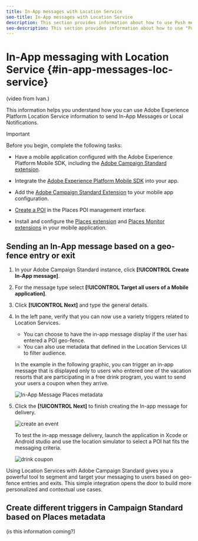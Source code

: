 ```yaml
---
title: In-App messages with Location Service
seo-title: In-App messages with Location Service
description: This section provides information about how to use Push messaging in Campaign Standard with In-App messages in Campaign Standard.
seo-description: This section provides information about how to use "Push messaging in Campaign Standard" with In-App messages in Campaign Standard. 
---
```


# In-App messaging with Location Service {#in-app-messages-loc-service}

(video from Ivan.)

This information helps you understand how you can use Adobe Experience Platform Location Service information to send In-App Messages or Local Notifications.

>[!IMPORTANT]
>
>Before you begin, complete the following tasks:
>
>* Have a mobile application configured with the Adobe Experience Platform Mobile SDK, including the [Adobe Campaign Standard extension](https://aep-sdks.gitbook.io/docs/using-mobile-extensions/adobe-campaign-standard). 
>
>* Integrate the [Adobe Experience Platform Mobile SDK](https://aep-sdks.gitbook.io/docs/getting-started/get-the-sdk) into your app.
>* Add the [Adobe Campaign Standard Extension](https://aep-sdks.gitbook.io/docs/using-mobile-extensions/adobe-campaign-standard) to your mobile app configuration.
>
>* [Create a POI](/help/poi-mgmt-ui/create-a-poi-ui.md) in the Places POI management interface.
>
>* Install and configure the [Places extension](/help/places-ext-aep-sdks/places-extension/places-extension.md) and [Places Monitor extensions](/help/places-ext-aep-sdks/places-monitor-extension/places-monitor-extension.md) in your mobile application.

## Sending an In-App message based on a geo-fence entry or exit

1. In your Adobe Campaign Standard instance, click **[!UICONTROL Create In-App message]**.
2. For the message type select **[!UICONTROL Target all users of a Mobile application]**.
3. Click **[!UICONTROL Next]** and type the general details.
4. In the left pane, verify that you can now use a variety triggers related to Location Services.

    * You can choose to have the in-app message display if the user has entered a POI geo-fence.
    * You can also use metadata that defined in the Location Services UI to filter audience.
 
    In the example in the following graphic, you can trigger an in-app message that is displayed only to users who entered one of the vacation resorts that are participating in a free drink program, you want to send your users a coupon when they arrive.

   ![In-App Message Places metadata](assets/last-entered-vacation.png)

5. Click the **[!UICONTROL Next]** to finish creating the In-app message for delivery.

    ![create an event](assets/prepare-ACS.png)

    To test the in-app message delivery, launch the application in Xcode or Android studio and use the location simulator to select a POI hat fits the messaging criteria.

    ![drink coupon](assets/drink-coupon-on-app.png)


Using Location Services with Adobe Campaign Standard gives you a powerful tool to segment and target your messaging to users based on geo-fence entries and exits. This simple integration opens the door to build more personalized and contextual use cases.

## Create different triggers in Campaign Standard based on Places metadata

(is this information coming?)